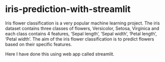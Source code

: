 # iris-prediction-with-streamlit
Iris flower classification is a very popular machine learning project. The iris dataset contains three classes of flowers, Versicolor, Setosa, Virginica
and each class contains 4 features, ‘Sepal length’, ‘Sepal width’, ‘Petal length’, ‘Petal width’. The aim of the iris flower classification is to predict
flowers based on their specific features.

Here I have done this using web app called streamlit.
